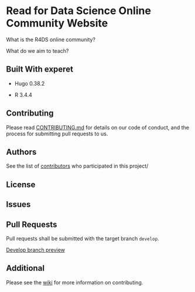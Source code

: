 
Read for Data Science Online Community Website
===========================================

What is the R4DS online community?

What do we aim to teach?

Built With experet
----------

-   Hugo 0.38.2

-   R 3.4.4

Contributing
------------

Please read [CONTRIBUTING.md](https://github.com/rfordatascience/website/blob/master/.github/contributing.md) for details on our code of conduct, and the process for submitting pull requests to us.

Authors
-------

See the list of [contributors](https://github.com/rfordatascience/website/contributors) who participated in this project/

License
-------

Issues
------

Pull Requests
-------------

Pull requests shall be submitted with the target branch `develop`.

[Develop branch preview](https://develop-rfordatasci.netlify.com/)

Additional
----------

Please see the [wiki](https://github.com/rfordatascience/website/wiki) for more information on contributing.
